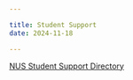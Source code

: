 ```yaml
---

title: Student Support
date: 2024-11-18

---
```


[NUS Student Support Directory](https://osa.nus.edu.sg/wellness/nus-student-support-directory/)
